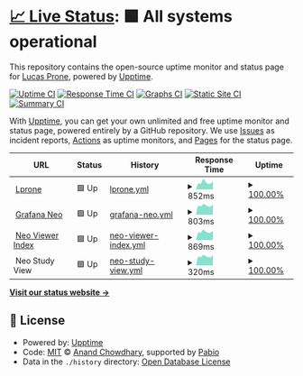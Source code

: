 # [📈 Live Status](https://lprone.github.io/status): <!--live status--> **🟩 All systems operational**

This repository contains the open-source uptime monitor and status page for [Lucas Prone](http://lprone.com.ar), powered by [Upptime](https://github.com/upptime/upptime).

[![Uptime CI](https://github.com/lprone/status/workflows/Uptime%20CI/badge.svg)](https://github.com/lprone/status/actions?query=workflow%3A%22Uptime+CI%22)
[![Response Time CI](https://github.com/lprone/status/workflows/Response%20Time%20CI/badge.svg)](https://github.com/lprone/status/actions?query=workflow%3A%22Response+Time+CI%22)
[![Graphs CI](https://github.com/lprone/status/workflows/Graphs%20CI/badge.svg)](https://github.com/lprone/status/actions?query=workflow%3A%22Graphs+CI%22)
[![Static Site CI](https://github.com/lprone/status/workflows/Static%20Site%20CI/badge.svg)](https://github.com/lprone/status/actions?query=workflow%3A%22Static+Site+CI%22)
[![Summary CI](https://github.com/lprone/status/workflows/Summary%20CI/badge.svg)](https://github.com/lprone/status/actions?query=workflow%3A%22Summary+CI%22)

With [Upptime](https://upptime.js.org), you can get your own unlimited and free uptime monitor and status page, powered entirely by a GitHub repository. We use [Issues](https://github.com/lprone/status/issues) as incident reports, [Actions](https://github.com/lprone/status/actions) as uptime monitors, and [Pages](https://lprone.github.io/status) for the status page.

<!--start: status pages-->
<!-- This summary is generated by Upptime (https://github.com/upptime/upptime) -->
<!-- Do not edit this manually, your changes will be overwritten -->
<!-- prettier-ignore -->
| URL | Status | History | Response Time | Uptime |
| --- | ------ | ------- | ------------- | ------ |
| <img alt="" src="https://icons.duckduckgo.com/ip3/www.lprone.com.ar.ico" height="13"> [Lprone](https://www.lprone.com.ar) | 🟩 Up | [lprone.yml](https://github.com/lprone/status/commits/HEAD/history/lprone.yml) | <details><summary><img alt="Response time graph" src="./graphs/lprone/response-time-week.png" height="20"> 852ms</summary><br><a href="https://lprone.github.io/status/history/lprone"><img alt="Response time 717" src="https://img.shields.io/endpoint?url=https%3A%2F%2Fraw.githubusercontent.com%2Flprone%2Fstatus%2FHEAD%2Fapi%2Flprone%2Fresponse-time.json"></a><br><a href="https://lprone.github.io/status/history/lprone"><img alt="24-hour response time 1016" src="https://img.shields.io/endpoint?url=https%3A%2F%2Fraw.githubusercontent.com%2Flprone%2Fstatus%2FHEAD%2Fapi%2Flprone%2Fresponse-time-day.json"></a><br><a href="https://lprone.github.io/status/history/lprone"><img alt="7-day response time 852" src="https://img.shields.io/endpoint?url=https%3A%2F%2Fraw.githubusercontent.com%2Flprone%2Fstatus%2FHEAD%2Fapi%2Flprone%2Fresponse-time-week.json"></a><br><a href="https://lprone.github.io/status/history/lprone"><img alt="30-day response time 937" src="https://img.shields.io/endpoint?url=https%3A%2F%2Fraw.githubusercontent.com%2Flprone%2Fstatus%2FHEAD%2Fapi%2Flprone%2Fresponse-time-month.json"></a><br><a href="https://lprone.github.io/status/history/lprone"><img alt="1-year response time 681" src="https://img.shields.io/endpoint?url=https%3A%2F%2Fraw.githubusercontent.com%2Flprone%2Fstatus%2FHEAD%2Fapi%2Flprone%2Fresponse-time-year.json"></a></details> | <details><summary><a href="https://lprone.github.io/status/history/lprone">100.00%</a></summary><a href="https://lprone.github.io/status/history/lprone"><img alt="All-time uptime 98.55%" src="https://img.shields.io/endpoint?url=https%3A%2F%2Fraw.githubusercontent.com%2Flprone%2Fstatus%2FHEAD%2Fapi%2Flprone%2Fuptime.json"></a><br><a href="https://lprone.github.io/status/history/lprone"><img alt="24-hour uptime 100.00%" src="https://img.shields.io/endpoint?url=https%3A%2F%2Fraw.githubusercontent.com%2Flprone%2Fstatus%2FHEAD%2Fapi%2Flprone%2Fuptime-day.json"></a><br><a href="https://lprone.github.io/status/history/lprone"><img alt="7-day uptime 100.00%" src="https://img.shields.io/endpoint?url=https%3A%2F%2Fraw.githubusercontent.com%2Flprone%2Fstatus%2FHEAD%2Fapi%2Flprone%2Fuptime-week.json"></a><br><a href="https://lprone.github.io/status/history/lprone"><img alt="30-day uptime 100.00%" src="https://img.shields.io/endpoint?url=https%3A%2F%2Fraw.githubusercontent.com%2Flprone%2Fstatus%2FHEAD%2Fapi%2Flprone%2Fuptime-month.json"></a><br><a href="https://lprone.github.io/status/history/lprone"><img alt="1-year uptime 97.96%" src="https://img.shields.io/endpoint?url=https%3A%2F%2Fraw.githubusercontent.com%2Flprone%2Fstatus%2FHEAD%2Fapi%2Flprone%2Fuptime-year.json"></a></details>
| <img alt="" src="https://icons.duckduckgo.com/ip3/200.58.123.167.ico" height="13"> [Grafana Neo](http://200.58.123.167:3457) | 🟩 Up | [grafana-neo.yml](https://github.com/lprone/status/commits/HEAD/history/grafana-neo.yml) | <details><summary><img alt="Response time graph" src="./graphs/grafana-neo/response-time-week.png" height="20"> 803ms</summary><br><a href="https://lprone.github.io/status/history/grafana-neo"><img alt="Response time 741" src="https://img.shields.io/endpoint?url=https%3A%2F%2Fraw.githubusercontent.com%2Flprone%2Fstatus%2FHEAD%2Fapi%2Fgrafana-neo%2Fresponse-time.json"></a><br><a href="https://lprone.github.io/status/history/grafana-neo"><img alt="24-hour response time 910" src="https://img.shields.io/endpoint?url=https%3A%2F%2Fraw.githubusercontent.com%2Flprone%2Fstatus%2FHEAD%2Fapi%2Fgrafana-neo%2Fresponse-time-day.json"></a><br><a href="https://lprone.github.io/status/history/grafana-neo"><img alt="7-day response time 803" src="https://img.shields.io/endpoint?url=https%3A%2F%2Fraw.githubusercontent.com%2Flprone%2Fstatus%2FHEAD%2Fapi%2Fgrafana-neo%2Fresponse-time-week.json"></a><br><a href="https://lprone.github.io/status/history/grafana-neo"><img alt="30-day response time 795" src="https://img.shields.io/endpoint?url=https%3A%2F%2Fraw.githubusercontent.com%2Flprone%2Fstatus%2FHEAD%2Fapi%2Fgrafana-neo%2Fresponse-time-month.json"></a><br><a href="https://lprone.github.io/status/history/grafana-neo"><img alt="1-year response time 741" src="https://img.shields.io/endpoint?url=https%3A%2F%2Fraw.githubusercontent.com%2Flprone%2Fstatus%2FHEAD%2Fapi%2Fgrafana-neo%2Fresponse-time-year.json"></a></details> | <details><summary><a href="https://lprone.github.io/status/history/grafana-neo">100.00%</a></summary><a href="https://lprone.github.io/status/history/grafana-neo"><img alt="All-time uptime 99.98%" src="https://img.shields.io/endpoint?url=https%3A%2F%2Fraw.githubusercontent.com%2Flprone%2Fstatus%2FHEAD%2Fapi%2Fgrafana-neo%2Fuptime.json"></a><br><a href="https://lprone.github.io/status/history/grafana-neo"><img alt="24-hour uptime 100.00%" src="https://img.shields.io/endpoint?url=https%3A%2F%2Fraw.githubusercontent.com%2Flprone%2Fstatus%2FHEAD%2Fapi%2Fgrafana-neo%2Fuptime-day.json"></a><br><a href="https://lprone.github.io/status/history/grafana-neo"><img alt="7-day uptime 100.00%" src="https://img.shields.io/endpoint?url=https%3A%2F%2Fraw.githubusercontent.com%2Flprone%2Fstatus%2FHEAD%2Fapi%2Fgrafana-neo%2Fuptime-week.json"></a><br><a href="https://lprone.github.io/status/history/grafana-neo"><img alt="30-day uptime 100.00%" src="https://img.shields.io/endpoint?url=https%3A%2F%2Fraw.githubusercontent.com%2Flprone%2Fstatus%2FHEAD%2Fapi%2Fgrafana-neo%2Fuptime-month.json"></a><br><a href="https://lprone.github.io/status/history/grafana-neo"><img alt="1-year uptime 99.98%" src="https://img.shields.io/endpoint?url=https%3A%2F%2Fraw.githubusercontent.com%2Flprone%2Fstatus%2FHEAD%2Fapi%2Fgrafana-neo%2Fuptime-year.json"></a></details>
| <img alt="" src="https://icons.duckduckgo.com/ip3/neoclinica.ddns.net.ico" height="13"> [Neo Viewer Index](http://neoclinica.ddns.net) | 🟩 Up | [neo-viewer-index.yml](https://github.com/lprone/status/commits/HEAD/history/neo-viewer-index.yml) | <details><summary><img alt="Response time graph" src="./graphs/neo-viewer-index/response-time-week.png" height="20"> 869ms</summary><br><a href="https://lprone.github.io/status/history/neo-viewer-index"><img alt="Response time 886" src="https://img.shields.io/endpoint?url=https%3A%2F%2Fraw.githubusercontent.com%2Flprone%2Fstatus%2FHEAD%2Fapi%2Fneo-viewer-index%2Fresponse-time.json"></a><br><a href="https://lprone.github.io/status/history/neo-viewer-index"><img alt="24-hour response time 979" src="https://img.shields.io/endpoint?url=https%3A%2F%2Fraw.githubusercontent.com%2Flprone%2Fstatus%2FHEAD%2Fapi%2Fneo-viewer-index%2Fresponse-time-day.json"></a><br><a href="https://lprone.github.io/status/history/neo-viewer-index"><img alt="7-day response time 869" src="https://img.shields.io/endpoint?url=https%3A%2F%2Fraw.githubusercontent.com%2Flprone%2Fstatus%2FHEAD%2Fapi%2Fneo-viewer-index%2Fresponse-time-week.json"></a><br><a href="https://lprone.github.io/status/history/neo-viewer-index"><img alt="30-day response time 852" src="https://img.shields.io/endpoint?url=https%3A%2F%2Fraw.githubusercontent.com%2Flprone%2Fstatus%2FHEAD%2Fapi%2Fneo-viewer-index%2Fresponse-time-month.json"></a><br><a href="https://lprone.github.io/status/history/neo-viewer-index"><img alt="1-year response time 865" src="https://img.shields.io/endpoint?url=https%3A%2F%2Fraw.githubusercontent.com%2Flprone%2Fstatus%2FHEAD%2Fapi%2Fneo-viewer-index%2Fresponse-time-year.json"></a></details> | <details><summary><a href="https://lprone.github.io/status/history/neo-viewer-index">100.00%</a></summary><a href="https://lprone.github.io/status/history/neo-viewer-index"><img alt="All-time uptime 99.43%" src="https://img.shields.io/endpoint?url=https%3A%2F%2Fraw.githubusercontent.com%2Flprone%2Fstatus%2FHEAD%2Fapi%2Fneo-viewer-index%2Fuptime.json"></a><br><a href="https://lprone.github.io/status/history/neo-viewer-index"><img alt="24-hour uptime 100.00%" src="https://img.shields.io/endpoint?url=https%3A%2F%2Fraw.githubusercontent.com%2Flprone%2Fstatus%2FHEAD%2Fapi%2Fneo-viewer-index%2Fuptime-day.json"></a><br><a href="https://lprone.github.io/status/history/neo-viewer-index"><img alt="7-day uptime 100.00%" src="https://img.shields.io/endpoint?url=https%3A%2F%2Fraw.githubusercontent.com%2Flprone%2Fstatus%2FHEAD%2Fapi%2Fneo-viewer-index%2Fuptime-week.json"></a><br><a href="https://lprone.github.io/status/history/neo-viewer-index"><img alt="30-day uptime 91.11%" src="https://img.shields.io/endpoint?url=https%3A%2F%2Fraw.githubusercontent.com%2Flprone%2Fstatus%2FHEAD%2Fapi%2Fneo-viewer-index%2Fuptime-month.json"></a><br><a href="https://lprone.github.io/status/history/neo-viewer-index"><img alt="1-year uptime 99.24%" src="https://img.shields.io/endpoint?url=https%3A%2F%2Fraw.githubusercontent.com%2Flprone%2Fstatus%2FHEAD%2Fapi%2Fneo-viewer-index%2Fuptime-year.json"></a></details>
| <img alt="" src="https://icons.duckduckgo.com/ip3/neoclinica.ddns.net.ico" height="13"> Neo Study View | 🟩 Up | [neo-study-view.yml](https://github.com/lprone/status/commits/HEAD/history/neo-study-view.yml) | <details><summary><img alt="Response time graph" src="./graphs/neo-study-view/response-time-week.png" height="20"> 320ms</summary><br><a href="https://lprone.github.io/status/history/neo-study-view"><img alt="Response time 324" src="https://img.shields.io/endpoint?url=https%3A%2F%2Fraw.githubusercontent.com%2Flprone%2Fstatus%2FHEAD%2Fapi%2Fneo-study-view%2Fresponse-time.json"></a><br><a href="https://lprone.github.io/status/history/neo-study-view"><img alt="24-hour response time 367" src="https://img.shields.io/endpoint?url=https%3A%2F%2Fraw.githubusercontent.com%2Flprone%2Fstatus%2FHEAD%2Fapi%2Fneo-study-view%2Fresponse-time-day.json"></a><br><a href="https://lprone.github.io/status/history/neo-study-view"><img alt="7-day response time 320" src="https://img.shields.io/endpoint?url=https%3A%2F%2Fraw.githubusercontent.com%2Flprone%2Fstatus%2FHEAD%2Fapi%2Fneo-study-view%2Fresponse-time-week.json"></a><br><a href="https://lprone.github.io/status/history/neo-study-view"><img alt="30-day response time 316" src="https://img.shields.io/endpoint?url=https%3A%2F%2Fraw.githubusercontent.com%2Flprone%2Fstatus%2FHEAD%2Fapi%2Fneo-study-view%2Fresponse-time-month.json"></a><br><a href="https://lprone.github.io/status/history/neo-study-view"><img alt="1-year response time 317" src="https://img.shields.io/endpoint?url=https%3A%2F%2Fraw.githubusercontent.com%2Flprone%2Fstatus%2FHEAD%2Fapi%2Fneo-study-view%2Fresponse-time-year.json"></a></details> | <details><summary><a href="https://lprone.github.io/status/history/neo-study-view">100.00%</a></summary><a href="https://lprone.github.io/status/history/neo-study-view"><img alt="All-time uptime 99.43%" src="https://img.shields.io/endpoint?url=https%3A%2F%2Fraw.githubusercontent.com%2Flprone%2Fstatus%2FHEAD%2Fapi%2Fneo-study-view%2Fuptime.json"></a><br><a href="https://lprone.github.io/status/history/neo-study-view"><img alt="24-hour uptime 100.00%" src="https://img.shields.io/endpoint?url=https%3A%2F%2Fraw.githubusercontent.com%2Flprone%2Fstatus%2FHEAD%2Fapi%2Fneo-study-view%2Fuptime-day.json"></a><br><a href="https://lprone.github.io/status/history/neo-study-view"><img alt="7-day uptime 100.00%" src="https://img.shields.io/endpoint?url=https%3A%2F%2Fraw.githubusercontent.com%2Flprone%2Fstatus%2FHEAD%2Fapi%2Fneo-study-view%2Fuptime-week.json"></a><br><a href="https://lprone.github.io/status/history/neo-study-view"><img alt="30-day uptime 91.11%" src="https://img.shields.io/endpoint?url=https%3A%2F%2Fraw.githubusercontent.com%2Flprone%2Fstatus%2FHEAD%2Fapi%2Fneo-study-view%2Fuptime-month.json"></a><br><a href="https://lprone.github.io/status/history/neo-study-view"><img alt="1-year uptime 99.24%" src="https://img.shields.io/endpoint?url=https%3A%2F%2Fraw.githubusercontent.com%2Flprone%2Fstatus%2FHEAD%2Fapi%2Fneo-study-view%2Fuptime-year.json"></a></details>

<!--end: status pages-->

[**Visit our status website →**](https://lprone.github.io/status)

## 📄 License

- Powered by: [Upptime](https://github.com/upptime/upptime)
- Code: [MIT](./LICENSE) © [Anand Chowdhary](https://anandchowdhary.com), supported by [Pabio](https://pabio.com)
- Data in the `./history` directory: [Open Database License](https://opendatacommons.org/licenses/odbl/1-0/)
